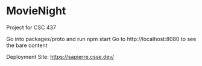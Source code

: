 # MovieNight
Project for CSC 437

Go into packages/proto and run npm start
Go to http://localhost:8080 to see the bare content

Deployment Site: https://sapierre.csse.dev/
